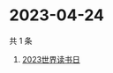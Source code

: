 # 2023-04-24

共 1 条

<!-- BEGIN -->
<!-- 最后更新时间 Mon Apr 24 2023 01:09:19 GMT+0800 (China Standard Time) -->

1. [2023世界读书日](https://www.zhihu.com/search?q=2023世界读书日)

<!-- END -->
